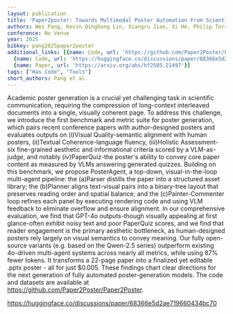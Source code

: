 ```yaml
---
layout: publication
title: 'Paper2poster: Towards Multimodal Poster Automation From Scientific Papers'
authors: Wei Pang, Kevin Qinghong Lin, Xiangru Jian, Xi He, Philip Torr
conference: No Venue
year: 2025
bibkey: pang2025paper2poster
additional_links: [{name: Code, url: 'https://github.com/Paper2Poster/Paper2Poster'},
  {name: Code, url: 'https://huggingface.co/discussions/paper/68366e5d2ae719660434bc70'},
  {name: Paper, url: 'https://arxiv.org/abs/hf2505.21497'}]
tags: ["Has Code", "Tools"]
short_authors: Pang et al.
---
```

Academic poster generation is a crucial yet challenging task in scientific communication, requiring the compression of long-context interleaved documents into a single, visually coherent page. To address this challenge, we introduce the first benchmark and metric suite for poster generation, which pairs recent conference papers with author-designed posters and evaluates outputs on (i)Visual Quality-semantic alignment with human posters, (ii)Textual Coherence-language fluency, (iii)Holistic Assessment-six fine-grained aesthetic and informational criteria scored by a VLM-as-judge, and notably (iv)PaperQuiz-the poster's ability to convey core paper content as measured by VLMs answering generated quizzes. Building on this benchmark, we propose PosterAgent, a top-down, visual-in-the-loop multi-agent pipeline: the (a)Parser distills the paper into a structured asset library; the (b)Planner aligns text-visual pairs into a binary-tree layout that preserves reading order and spatial balance; and the (c)Painter-Commenter loop refines each panel by executing rendering code and using VLM feedback to eliminate overflow and ensure alignment. In our comprehensive evaluation, we find that GPT-4o outputs-though visually appealing at first glance-often exhibit noisy text and poor PaperQuiz scores, and we find that reader engagement is the primary aesthetic bottleneck, as human-designed posters rely largely on visual semantics to convey meaning. Our fully open-source variants (e.g. based on the Qwen-2.5 series) outperform existing 4o-driven multi-agent systems across nearly all metrics, while using 87% fewer tokens. It transforms a 22-page paper into a finalized yet editable .pptx poster - all for just $0.005. These findings chart clear directions for the next generation of fully automated poster-generation models. The code and datasets are available at https://github.com/Paper2Poster/Paper2Poster.

https://huggingface.co/discussions/paper/68366e5d2ae719660434bc70